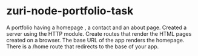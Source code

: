 # zuri-node-portfolio-task
A portfolio having a homepage , a contact and an about page.  Created a server using the HTTP module.  Create routes that render the HTML pages created on a browser. The base URL of the app renders the homepage. There is a /home route that redirects to the base of your app.
